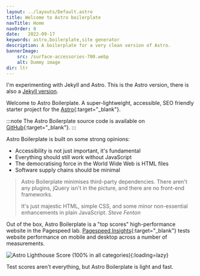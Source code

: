 ```yaml
---
layout: ../layouts/Default.astro
title: Welcome to Astro boilerplate
navTitle: Home
navOrder: 0
date:   2022-09-17
keywords: astro,boilerplate,site generator
description: A boilerplate for a very clean version of Astro.
bannerImage:
    src: /surface-accessories-700.webp
    alt: Dummy image
dir: ltr
---
```


I'm experimenting with Jekyll and Astro. This is the Astro version, there is also a [Jekyll version](https://jekyll.stevefenton.co.uk/).

Welcome to Astro Boilerplate. A super-lightweight, accessible, SEO friendly starter project for the [Astro](https://astro.build/){:target="_blank"}.

:::note
The Astro Boilerplate source code is available on [GitHub](https://github.com/Steve-Fenton/astro-boilerplate){:target="_blank"}.
:::

Astro Boilerplate is built on some strong opinions:

- Accessibility is not just important, it's fundamental
- Everything should still work without JavaScript
- The democratising force in the World Wide Web is HTML files
- Software supply chains should be minimal

> Astro Boilerplate minimises third-party dependencies. There aren't any plugins, jQuery isn't in the picture, and there are no front-end frameworks.
>
> It's just majestic HTML, simple CSS, and some minor non-essential enhancements in plain JavaScript. <cite>Steve Fenton</cite>

Out of the box, Astro Boilerplate is a "top scores" high-performance website in the Pagespeed lab. [Pagespeed Insights](https://developers.google.com/speed/docs/insights/v5/about?hl=en-US){:target="_blank"} tests website performance on mobile and desktop across a number of measurements.

![Astro Lighthouse Score (100% in all categories)](/astro-lighthouse.webp){:loading=lazy}

Test scores aren't everything, but Astro Boilerplate is light and fast.